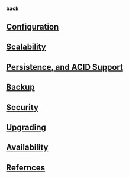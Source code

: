 #### [back](../Redis_Main.md)


## [Configuration](configurations.md)

## [Scalability](scalability.md)

## [Persistence, and ACID Support](persistance.md)


## [Backup](backup.md)

## [Security](security.md)

## [Upgrading](upgrade.md)

## [Availability](availability.md) 


## [Refernces](refernces.md)
